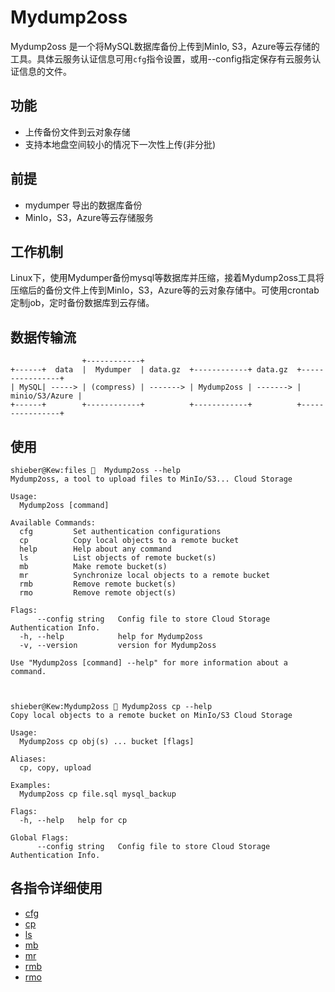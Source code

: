 ﻿# Mydump2oss

Mydump2oss 是一个将MySQL数据库备份上传到MinIo, S3，Azure等云存储的工具。具体云服务认证信息可用`cfg`指令设置，或用--config指定保存有云服务认证信息的文件。

## 功能 

* 上传备份文件到云对象存储
* 支持本地盘空间较小的情况下一次性上传(非分批)

## 前提

* mydumper 导出的数据库备份
* MinIo，S3，Azure等云存储服务

## 工作机制
Linux下，使用Mydumper备份mysql等数据库并压缩，接着Mydump2oss工具将压缩后的备份文件上传到MinIo，S3，Azure等的云对象存储中。可使用crontab定制job，定时备份数据库到云存储。

## 数据传输流

                    +------------+                                            
    +------+  data  |  Mydumper  | data.gz  +------------+ data.gz  +----------------+   
    | MySQL| -----> | (compress) | -------> | Mydump2oss | -------> | minio/S3/Azure |   
    +------+        +------------+          +------------+          +----------------+

## 使用
    
    shieber@Kew:files 🐁  Mydump2oss --help
    Mydump2oss, a tool to upload files to MinIo/S3... Cloud Storage

    Usage:
      Mydump2oss [command]

    Available Commands:
      cfg         Set authentication configurations
      cp          Copy local objects to a remote bucket
      help        Help about any command
      ls          List objects of remote bucket(s)
      mb          Make remote bucket(s)
      mr          Synchronize local objects to a remote bucket
      rmb         Remove remote bucket(s)
      rmo         Remove remote object(s)

    Flags:
          --config string   Config file to store Cloud Storage Authentication Info.
      -h, --help            help for Mydump2oss
      -v, --version         version for Mydump2oss

    Use "Mydump2oss [command] --help" for more information about a command.



    shieber@Kew:Mydump2oss 🐁 Mydump2oss cp --help
    Copy local objects to a remote bucket on MinIo/S3 Cloud Storage

    Usage:
      Mydump2oss cp obj(s) ... bucket [flags]

    Aliases:
      cp, copy, upload

    Examples:
      Mydump2oss cp file.sql mysql_backup

    Flags:
      -h, --help   help for cp

    Global Flags:
          --config string   Config file to store Cloud Storage Authentication Info.


## 各指令详细使用
* [cfg](docs/cfg.md) 
* [cp](docs/cp.md) 
* [ls](docs/ls.md) 
* [mb](docs/mb.md) 
* [mr](docs/mr.md) 
* [rmb](docs/rmb.md) 
* [rmo](docs/rmo.md) 
